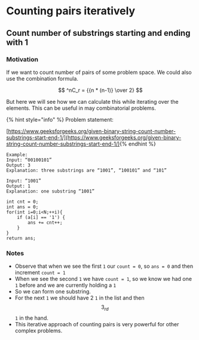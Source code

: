 # Counting pairs iteratively

## Count number of substrings starting and ending with 1

### Motivation

If we want to count number of pairs of some problem space. We could also use the combination formula.&#x20;

$$
^nC_r = {{n * (n-1)} \over 2}
$$

But here we will see how we can calculate this while iterating over the elements. This can be useful in may combinatorial problems.

{% hint style="info" %}
Problem statement:&#x20;

[https://www.geeksforgeeks.org/given-binary-string-count-number-substrings-start-end-1/](https://www.geeksforgeeks.org/given-binary-string-count-number-substrings-start-end-1/)​
{% endhint %}

```
Example:
Input: “00100101”
Output: 3
Explanation: three substrings are “1001”, “100101” and “101”

Input: “1001”
Output: 1
Explanation: one substring “1001”
```

```
int cnt = 0;
int ans = 0;
for(int i=0;i<N;++i){
    if (a[i] == '1') {
        ans += cnt++;
    }
}
return ans;
```

### Notes

* Observe that when we see the first `1` our `count = 0`, so `ans = 0` and then increment `count = 1`
* When we see the second `1` we have `count = 1`, so we know we had one `1` before and we are currently holding a `1`
* So we can form one substring.
* For the next `1` we should have 2 `1` in the list and then $$3_{rd}$$ `1` in the hand.
* This iterative approach of counting pairs is very powerful for other complex problems.

